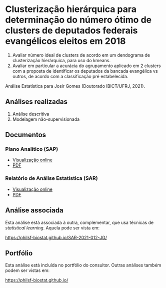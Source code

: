 # Clusterização hierárquica para determinação do número ótimo de clusters de deputados federais evangélicos eleitos em 2018

1. Avaliar número ideal de clusters de acordo em um dendograma de
   clusterização hierárquica, para uso do kmeans.
1. Avaliar em particular a acurácia do agrupamento aplicado em 2
   clusters com a proposta de identificar os deputados da bancada
   evangélica vs outros, de acordo com a classificação pré
   estabelecida.

Análise Estatística para Josir Gomes (Doutorado IBICT/UFRJ, 2021).

## Análises realizadas

1. Análise descritiva
1. Modelagem não-supervisionada
<!-- 1. Análise inferencial -->
<!-- 1. Análise de poder -->

## Documentos

### Plano Analítico (SAP)

<!-- - [Visualização online][sapviz-v02] -->
<!-- - [Download][sappdf-v02] -->

- [Visualização online][sapviz-v01]
- [PDF][sappdf-v01]

### Relatório de Análise Estatística (SAR)

<!-- - [Visualização online][reportviz-v02] -->
<!-- - [Download][pdf-v02] -->

- [Visualização online][reportviz-v01]
- [PDF][pdf-v01]

## Análise associada

Esta análise está associada à outra, complementar, que usa técnicas de *statistical learning*.
Aquela pode ser vista em:

<https://philsf-biostat.github.io/SAR-2021-012-JG/>

## Portfólio

Esta análise está incluída no portfólio do consultor.
Outras análises também podem ser vistas em:

<https://philsf-biostat.github.io/>

<!-- --- -->

[sapviz-v01]: report/SAP-2021-011-JG-v01.md
[sapviz-v02]: report/SAP-2021-011-JG-v02.md
[sappdf-v01]: https://docs.google.com/viewer?url=https://github.com/philsf-biostat/SAR-2021-011-JG/raw/main/report/SAP-2021-011-JG-v01.pdf
[sappdf-v02]: https://docs.google.com/viewer?url=https://github.com/philsf-biostat/SAR-2021-011-JG/raw/main/report/SAP-2021-011-JG-v02.pdf

[reportviz-v01]: report/SAR-2021-011-JG-v01.md
[reportviz-v02]: report/SAR-2021-011-JG-v02.md
[pdf-v01]: https://docs.google.com/viewer?url=https://github.com/philsf-biostat/SAR-2021-011-JG/raw/main/report/SAR-2021-011-JG-v01.pdf
[pdf-v02]: https://docs.google.com/viewer?url=https://github.com/philsf-biostat/SAR-2021-011-JG/raw/main/report/SAR-2021-011-JG-v02.pdf
[docx-v01]: https://docs.google.com/viewer?url=https://github.com/philsf-biostat/SAR-2021-011-JG/raw/main/report/SAR-2021-011-JG-v01.docx
[docx-v02]: https://docs.google.com/viewer?url=https://github.com/philsf-biostat/SAR-2021-011-JG/raw/main/report/SAR-2021-011-JG-v02.docx

[releases]: https://github.com/philsf-biostat/SAR-2021-011-JG/releases/
[milestone-v01]: https://github.com/philsf-biostat/SAR-2021-011-JG/milestone/mmm01
[v01-project]: https://github.com/philsf-biostat/SAR-2021-011-JG/projects/ppp01
[milestone-v02]: https://github.com/philsf-biostat/SAR-2021-011-JG/milestone/mmm02
[v02-project]: https://github.com/philsf-biostat/SAR-2021-011-JG/projects/ppp02
